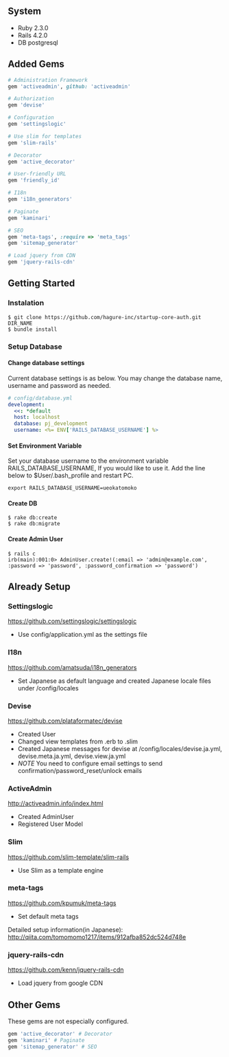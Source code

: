 ## System
- Ruby 2.3.0
- Rails 4.2.0
- DB postgresql

## Added Gems
```ruby
# Administration Framework
gem 'activeadmin', github: 'activeadmin'

# Authorization
gem 'devise'

# Configuration
gem 'settingslogic'

# Use slim for templates
gem 'slim-rails'

# Decorator
gem 'active_decorator'

# User-friendly URL
gem 'friendly_id'

# I18n
gem 'i18n_generators'

# Paginate
gem 'kaminari'

# SEO
gem 'meta-tags', :require => 'meta_tags'
gem 'sitemap_generator'

# Load jquery from CDN
gem 'jquery-rails-cdn'
```

## Getting Started
### Instalation
``` 
$ git clone https://github.com/hagure-inc/startup-core-auth.git DIR_NAME
$ bundle install
```

### Setup Database
#### Change database settings
Current database settings is as below. You may change the database name, username and password as needed.

```yml
# config/database.yml
development:
  <<: *default
  host: localhost
  database: pj_development
  username: <%= ENV['RAILS_DATABASE_USERNAME'] %>
```

#### Set Environment Variable
Set your database username to the environment variable RAILS_DATABASE_USERNAME, If you would like to use it.
Add the line below to $User/.bash_profile and restart PC.
```
export RAILS_DATABASE_USERNAME=ueokatomoko
```

#### Create DB
```
$ rake db:create
$ rake db:migrate
```

#### Create Admin User
```
$ rails c
irb(main):001:0> AdminUser.create!(:email => 'admin@example.com', :password => 'password', :password_confirmation => 'password')
```

## Already Setup
### Settingslogic
https://github.com/settingslogic/settingslogic
- Use config/application.yml as the settings file


### I18n
https://github.com/amatsuda/i18n_generators
- Set Japanese as default language and created Japanese locale files under /config/locales


### Devise
https://github.com/plataformatec/devise
- Created User
- Changed view templates from .erb to .slim
- Created Japanese messages for devise at /config/locales/devise.ja.yml, devise.meta.ja.yml, devise.view.ja.yml
- *NOTE* You need to configure email settings to send confirmation/password_reset/unlock emails

### ActiveAdmin
http://activeadmin.info/index.html
- Created AdminUser
- Registered User Model

### Slim
https://github.com/slim-template/slim-rails
- Use Slim as a template engine


### meta-tags
https://github.com/kpumuk/meta-tags
- Set default meta tags

Detailed setup information(in Japanese):  
http://qiita.com/tomomomo1217/items/912afba852dc524d748e

### jquery-rails-cdn
https://github.com/kenn/jquery-rails-cdn
- Load jquery from google CDN


## Other Gems
These gems are not especially configured. 
```ruby
gem 'active_decorator' # Decorator
gem 'kaminari' # Paginate
gem 'sitemap_generator' # SEO
```
